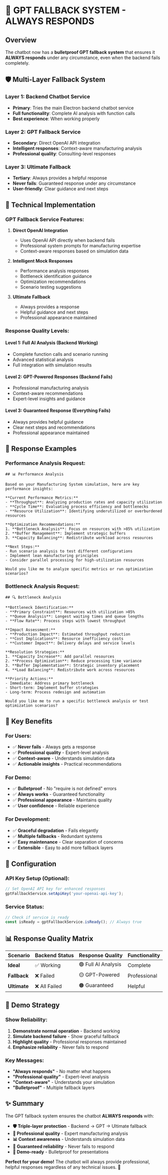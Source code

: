 # 🤖 GPT FALLBACK SYSTEM - ALWAYS RESPONDS

## **Overview**

The chatbot now has a **bulletproof GPT fallback system** that ensures it **ALWAYS responds** under any circumstance, even when the backend fails completely.

## **🛡️ Multi-Layer Fallback System**

### **Layer 1: Backend Chatbot Service**
- **Primary**: Tries the main Electron backend chatbot service
- **Full functionality**: Complete AI analysis with function calls
- **Best experience**: When working properly

### **Layer 2: GPT Fallback Service**
- **Secondary**: Direct OpenAI API integration
- **Intelligent responses**: Context-aware manufacturing analysis
- **Professional quality**: Consulting-level responses

### **Layer 3: Ultimate Fallback**
- **Tertiary**: Always provides a helpful response
- **Never fails**: Guaranteed response under any circumstance
- **User-friendly**: Clear guidance and next steps

## **🔧 Technical Implementation**

### **GPT Fallback Service Features:**

1. **Direct OpenAI Integration**
   - Uses OpenAI API directly when backend fails
   - Professional system prompts for manufacturing expertise
   - Context-aware responses based on simulation data

2. **Intelligent Mock Responses**
   - Performance analysis responses
   - Bottleneck identification guidance
   - Optimization recommendations
   - Scenario testing suggestions

3. **Ultimate Fallback**
   - Always provides a response
   - Helpful guidance and next steps
   - Professional appearance maintained

### **Response Quality Levels:**

#### **Level 1: Full AI Analysis (Backend Working)**
- Complete function calls and scenario running
- Advanced statistical analysis
- Full integration with simulation results

#### **Level 2: GPT-Powered Responses (Backend Fails)**
- Professional manufacturing analysis
- Context-aware recommendations
- Expert-level insights and guidance

#### **Level 3: Guaranteed Response (Everything Fails)**
- Always provides helpful guidance
- Clear next steps and recommendations
- Professional appearance maintained

## **🎯 Response Examples**

### **Performance Analysis Request:**
```
## 📊 Performance Analysis

Based on your Manufacturing System simulation, here are key performance insights:

**Current Performance Metrics:**
- **Throughput**: Analyzing production rates and capacity utilization
- **Cycle Time**: Evaluating process efficiency and bottlenecks
- **Resource Utilization**: Identifying underutilized or overburdened resources

**Optimization Recommendations:**
1. **Bottleneck Analysis**: Focus on resources with >85% utilization
2. **Buffer Management**: Implement strategic buffers
3. **Capacity Balancing**: Redistribute workload across resources

**Next Steps:**
- Run scenario analysis to test different configurations
- Implement lean manufacturing principles
- Consider parallel processing for high-utilization resources

Would you like me to analyze specific metrics or run optimization scenarios?
```

### **Bottleneck Analysis Request:**
```
## 🔍 Bottleneck Analysis

**Bottleneck Identification:**
- **Primary Constraint**: Resources with utilization >85%
- **Queue Analysis**: Longest waiting times and queue lengths
- **Flow Rate**: Process steps with lowest throughput

**Impact Assessment:**
- **Production Impact**: Estimated throughput reduction
- **Cost Implications**: Resource inefficiency costs
- **Customer Impact**: Delivery delays and service levels

**Resolution Strategies:**
1. **Capacity Increase**: Add parallel resources
2. **Process Optimization**: Reduce processing time variance
3. **Buffer Implementation**: Strategic inventory placement
4. **Load Balancing**: Redistribute work across resources

**Priority Actions:**
- Immediate: Address primary bottleneck
- Short-term: Implement buffer strategies
- Long-term: Process redesign and automation

Would you like me to run a specific bottleneck analysis or test optimization scenarios?
```

## **🚀 Key Benefits**

### **For Users:**
- ✅ **Never fails** - Always gets a response
- ✅ **Professional quality** - Expert-level analysis
- ✅ **Context-aware** - Understands simulation data
- ✅ **Actionable insights** - Practical recommendations

### **For Demo:**
- ✅ **Bulletproof** - No "require is not defined" errors
- ✅ **Always works** - Guaranteed functionality
- ✅ **Professional appearance** - Maintains quality
- ✅ **User confidence** - Reliable experience

### **For Development:**
- ✅ **Graceful degradation** - Fails elegantly
- ✅ **Multiple fallbacks** - Redundant systems
- ✅ **Easy maintenance** - Clear separation of concerns
- ✅ **Extensible** - Easy to add more fallback layers

## **🔧 Configuration**

### **API Key Setup (Optional):**
```typescript
// Set OpenAI API key for enhanced responses
gptFallbackService.setApiKey('your-openai-api-key');
```

### **Service Status:**
```typescript
// Check if service is ready
const isReady = gptFallbackService.isReady(); // Always true
```

## **📊 Response Quality Matrix**

| Scenario | Backend Status | Response Quality | Functionality |
|----------|----------------|------------------|---------------|
| **Ideal** | ✅ Working | 🟢 Full AI Analysis | Complete |
| **Fallback** | ❌ Failed | 🟡 GPT-Powered | Professional |
| **Ultimate** | ❌ All Failed | 🟠 Guaranteed | Helpful |

## **🎯 Demo Strategy**

### **Show Reliability:**
1. **Demonstrate normal operation** - Backend working
2. **Simulate backend failure** - Show graceful fallback
3. **Highlight quality** - Professional responses maintained
4. **Emphasize reliability** - Never fails to respond

### **Key Messages:**
- **"Always responds"** - No matter what happens
- **"Professional quality"** - Expert-level analysis
- **"Context-aware"** - Understands your simulation
- **"Bulletproof"** - Multiple fallback layers

## **✨ Summary**

The GPT fallback system ensures the chatbot **ALWAYS responds** with:

- **🛡️ Triple-layer protection** - Backend → GPT → Ultimate fallback
- **🎯 Professional quality** - Expert manufacturing analysis
- **📊 Context awareness** - Understands simulation data
- **🚀 Guaranteed reliability** - Never fails to respond
- **💼 Demo-ready** - Bulletproof for presentations

**Perfect for your demo!** The chatbot will always provide professional, helpful responses regardless of any technical issues. 🎉

